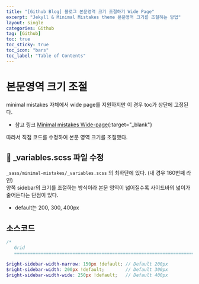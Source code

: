 ```yaml
---
title: "[Github Blog] 블로그 본문영역 크기 조절하기 Wide Page"
excerpt: "Jekyll & Minimal Mistakes theme 본문영역 크기를 조절하는 방법"
layout: single
categories: Github
tag: [Github]
toc: true
toc_sticky: true
toc_icon: "bars"
toc_label: "Table of Contents"
---
```


# 본문영역 크기 조절
minimal mistakes 자체에서 wide page를 지원하지만 이 경우 toc가 상단에 고정된다.
- 참고 링크 [Minimal mistakes Wide-page](https://mmistakes.github.io/minimal-mistakes/docs/layouts/#wide-page){:target="_blank"}

따라서 직접 코드를 수정하여 본문 영역 크기를 조절했다.

## 📃 _variables.scss 파일 수정
`_sass/minimal-mistakes/_variables.scss` 의 최하단에 있다. (내 경우 160번째 라인)  
양쪽 sidebar의 크기를 조절하는 방식이라 본문 영역이 넓어질수록 사이드바의 넓이가 줄어든다는 단점이 있다.
- default는 200, 300, 400px

## 소스코드

```scss
/*
   Grid
   ========================================================================== */

$right-sidebar-width-narrow: 150px !default; // Default 200px
$right-sidebar-width: 200px !default;        // Default 300px
$right-sidebar-width-wide: 250px !default;   // Default 400px
```
